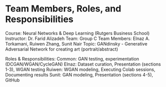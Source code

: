 # Team Members, Roles, and Responsibilities

Course: Neural Networks & Deep Learning (Rutgers Business School)
Instructor: Dr. Farid Alizadeh
Team: Group C
Team Members: Elnaz A. Torkamani, Ruiwen Zhang, Sunit Nair
Topic: GANdinsky - Generative Adversarial Network for creating art (portrait/abstract)

Roles & Responsibilities:
Common: GAN testing, experimentation (DCGAN/WGAN/CycleGAN)
Elnaz: Dataset curation, Presentation (sections 1-3), WGAN testing
Ruiwen: WGAN modeling, Executing Colab sessions, Documenting results
Sunit: GAN modeling, Presentation (sections 4-5), GitHub
